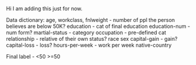 Hi I am adding this just for now.

Data dictionary:
age,
workclass,
fnlweight - number of ppl the person believes are below 50K?
education - cat of final education
education-num - num form?
martial-status - category
occupation - pre-defined cat
relationship - relative of their own status?
race
sex
capital-gain - gain?
capital-loss - loss?
hours-per-week - work per week
native-country

Final label - <50 >=50
